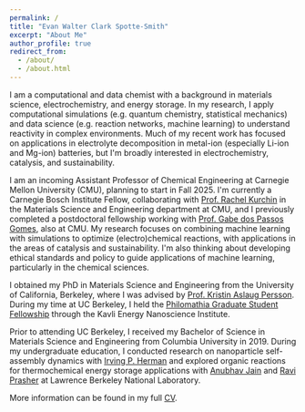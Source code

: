 ```yaml
---
permalink: /
title: "Evan Walter Clark Spotte-Smith"
excerpt: "About Me"
author_profile: true
redirect_from: 
  - /about/
  - /about.html
---
```


I am a computational and data chemist with a background in materials science, electrochemistry, and energy storage.
In my research, I apply computational simulations (e.g. quantum chemistry, statistical mechanics) and data science (e.g. reaction networks, machine learning) to understand reactivity in complex environments.
Much of my recent work has focused on applications in electrolyte decomposition in metal-ion (especially Li-ion and Mg-ion) batteries, but I'm broadly interested in electrochemistry, catalysis, and sustainability.

I am an incoming Assistant Professor of Chemical Engineering at Carnegie Mellon University (CMU), planning to start in Fall 2025. I'm currently a Carnegie Bosch Institute Fellow, collaborating with [Prof. Rachel Kurchin](https://acme-group-cmu.github.io/) in the Materials Science and Engineering department at CMU, and I previously completed a postdoctoral fellowship working with [Prof. Gabe dos Passos Gomes](https://gomesgroup.andrew.cmu.edu/index.html), also at CMU. 
My research focuses on combining machine learning with simulations to optimize (electro)chemical reactions, with applications in the areas of catalysis and sustainability.
I'm also thinking about developing ethical standards and policy to guide applications of machine learning, particularly in the chemical sciences.

I obtained my PhD in Materials Science and Engineering from the University of California, Berkeley, where I was advised by [Prof. Kristin Aslaug Persson](https://perssongroup.lbl.gov).
During my time at UC Berkeley, I held the [Philomathia Graduate Student Fellowship](https://kavli.berkeley.edu/evan-walter-clark-spotte-smith) through the Kavli Energy Nanoscience Institute.

Prior to attending UC Berkeley, I received my Bachelor of Science in Materials Science and Engineering from Columbia University
in 2019.
During my undergraduate education, I conducted research on nanoparticle self-assembly dynamics with
[Irving P. Herman](http://www.columbia.edu/~iph1/index.html) and explored organic reactions for thermochemical energy
storage applications with [Anubhav Jain](https://hackingmaterials.lbl.gov/) and [Ravi Prasher](https://www.bloomenergy.com/team/ravi-prasher/)
at Lawrence Berkeley National Laboratory.

More information can be found in my full [CV](files/evan_spotte-smith_cv.pdf).